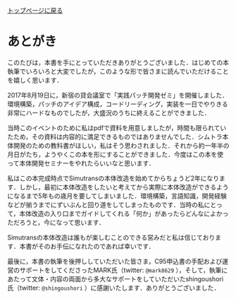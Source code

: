 [トップページに戻る](https://teamhimeh.github.io/simdev_intro/index.html)

# あとがき
このたびは，本書を手にとっていただきありがとうございました．はじめての本執筆でいろいろと大変でしたが，このような形で皆さまに読んでいただけることを嬉しく思います．

2017年8月19日に，新宿の貸会議室で「実践パッチ開発ゼミ」を開催しました．環境構築，パッチのアイデア構成，コードリーディング，実装を一日でやりきる非常にハードなものでしたが，大盛況のうちに終えることができました．

当時このイベントのために私はpdfで資料を用意しましたが，時間も限られていたため，その資料は内容的に満足できるものではありませんでした．シムトラ本体開発のための教科書がほしい，私はそう思わされました．それから約一年半の月日がたち，ようやくこの本を形にすることができました．今度はこの本を使って本体開発セミナーをやれたらいいなと思います．

私はこの本完成時点でSimutransの本体改造を始めてからちょうど2年になります．しかし，最初に本体改造をしたいと考えてから実際に本体改造ができるようになるまで5年もの歳月を要してしまいました．環境構築，言語知識，開発経験などが揃うまでにずいぶんと回り道をしてしまったものです．当時の私にとって，本体改造の入り口までガイドしてくれる「何か」があったらどんなによかっただろうと，今になって思います．

Simutransの本体改造は誰もが楽しむことのできる営みだと私は信じております．本書がそのお手伝になれたのであれば幸いです．

最後に，本書の執筆を後押ししていただいた皆さま，C95申込書の手配および運営のサポートをしてくださったMARK氏（twitter: `@mark8629` ），そして，執筆にあたって文体・内容の両面から多大なサポートをしていただいたshingoushori氏（twitter: `@shingoushori` ）に感謝いたします．ありがとうございました．
